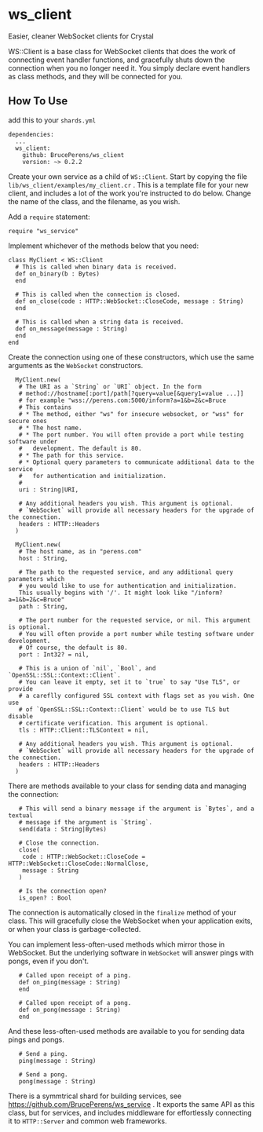 # ws_client
Easier, cleaner WebSocket clients for Crystal

WS::Client is a base class for WebSocket clients that does the work of connecting
event handler functions, and gracefully shuts down the connection when you
no longer need it. You simply declare event handlers as class methods,
and they will be connected for you.

## How To Use
add this to your `shards.yml`

```
dependencies:
  ...
  ws_client:
    github: BrucePerens/ws_client
    version: ~> 0.2.2
```
Create your own service as a child of `WS::Client`. Start by copying the file
`lib/ws_client/examples/my_client.cr` . This is a template file for your
new client, and includes a lot of the work you're instructed to do below.
Change the name of the class, and the filename, as you wish.

Add a `require` statement:
```crystal
require "ws_service"
```

Implement whichever
of the methods below that you need:
```crystal
class MyClient < WS::Client
  # This is called when binary data is received.
  def on_binary(b : Bytes)
  end

  # This is called when the connection is closed.
  def on_close(code : HTTP::WebSocket::CloseCode, message : String)
  end

  # This is called when a string data is received.
  def on_message(message : String)
  end
end
```

Create the connection using one of these constructors, which use the same
arguments as the `WebSocket` constructors. 
```crystal
  MyClient.new(
   # The URI as a `String` or `URI` object. In the form
   # method://hostname[:port]/path[?query=value[&query1=value ...]]
   # for example "wss://perens.com:5000/inform?a=1&b=2&c=Bruce
   # This contains
   # * The method, either "ws" for insecure websocket, or "wss" for secure ones
   # * The host name.
   # * The port number. You will often provide a port while testing software under
   #   development. The default is 80.
   # * The path for this service.
   # * Optional query parameters to communicate additional data to the service
   #   for authentication and initialization.
   # 
   uri : String|URI,

   # Any additional headers you wish. This argument is optional.
   # `WebSocket` will provide all necessary headers for the upgrade of the connection.
   headers : HTTP::Headers
  )

  MyClient.new(
   # The host name, as in "perens.com"
   host : String,

   # The path to the requested service, and any additional query parameters which
   # you would like to use for authentication and initialization.
   This usually begins with '/'. It might look like "/inform?a=1&b=2&c=Bruce"
   path : String,

   # The port number for the requested service, or nil. This argument is optional.
   # You will often provide a port number while testing software under development.
   # Of course, the default is 80.
   port : Int32? = nil,

   # This is a union of `nil`, `Bool`, and `OpenSSL::SSL::Context::Client`.
   # You can leave it empty, set it to `true` to say "Use TLS", or provide
   # a careflly configured SSL context with flags set as you wish. One use
   # of `OpenSSL::SSL::Context::Client` would be to use TLS but disable
   # certificate verification. This argument is optional.
   tls : HTTP::Client::TLSContext = nil,
   
   # Any additional headers you wish. This argument is optional.
   # `WebSocket` will provide all necessary headers for the upgrade of the connection.
   headers : HTTP::Headers
  )
```

There are methods available to your class for sending data and managing the
connection:
```crystal
   # This will send a binary message if the argument is `Bytes`, and a textual
   # message if the argument is `String`.
   send(data : String|Bytes)

   # Close the connection.
   close(
    code : HTTP::WebSocket::CloseCode = HTTP::WebSocket::CloseCode::NormalClose,
    message : String
   )

   # Is the connection open?
   is_open? : Bool
```

The connection is automatically closed in the `finalize` method of your class.
This will gracefully close the WebSocket when your application exits, or when
your class is garbage-collected.

You can implement less-often-used methods which mirror those in WebSocket. But
the underlying software in `WebSocket` will answer pings with pongs, even if
you don't.
```crystal
   # Called upon receipt of a ping.
   def on_ping(message : String)
   end

   # Called upon receipt of a pong.
   def on_pong(message : String)
   end
```
And these less-often-used methods are available to you for sending data pings and
pongs.
```crystal
   # Send a ping.
   ping(message : String)

   # Send a pong.
   pong(message : String)
```

There is a symmtrical shard for building services, see
https://github.com/BrucePerens/ws_service .
It exports the same API as this class, but for services, and includes middleware
for effortlessly connecting it to `HTTP::Server` and common web frameworks.
